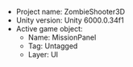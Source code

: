 <!-- UNITY CODE ASSIST INSTRUCTIONS START -->
- Project name: ZombieShooter3D
- Unity version: Unity 6000.0.34f1
- Active game object:
  - Name: MissionPanel
  - Tag: Untagged
  - Layer: UI
<!-- UNITY CODE ASSIST INSTRUCTIONS END -->